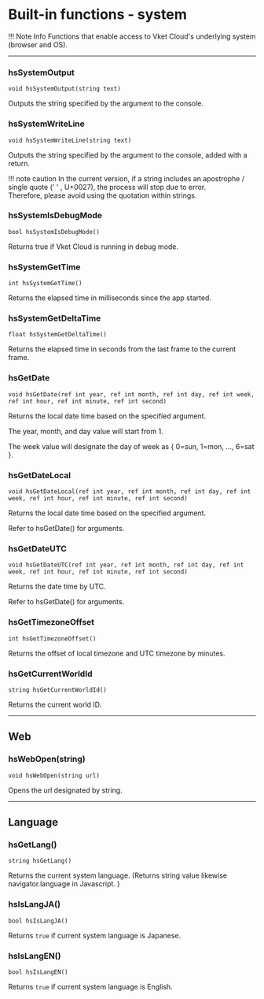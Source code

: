 
# Built-in functions - system

!!! Note Info
    Functions that enable access to Vket Cloud's underlying system (browser and OS).

***

### hsSystemOutput
`void hsSystemOutput(string text)`

Outputs the string specified by the argument to the console.

### hsSystemWriteLine
`void hsSystemWriteLine(string text)`

Outputs the string specified by the argument to the console, added with a return.

!!! note caution
    In the current version, if a string includes an apostrophe / single quote (' ' , U+0027), the process will stop due to error.<br>
    Therefore, please avoid using the quotation within strings.

### hsSystemIsDebugMode
`bool hsSystemIsDebugMode()`

Returns true if Vket Cloud is running in debug mode.

### hsSystemGetTime
`int hsSystemGetTime()`

Returns the elapsed time in milliseconds since the app started.

### hsSystemGetDeltaTime
`float hsSystemGetDeltaTime()`

Returns the elapsed time in seconds from the last frame to the current frame.

### hsGetDate
`void hsGetDate(ref int year, ref int month, ref int day, ref int week, ref int hour, ref int minute, ref int second)`

Returns the local date time based on the specified argument.

The year, month, and day value will start from 1.

The week value will designate the day of week as { 0=sun, 1=mon, ..., 6=sat }.

### hsGetDateLocal
`void hsGetDateLocal(ref int year, ref int month, ref int day, ref int week, ref int hour, ref int minute, ref int second)`

Returns the local date time based on the specified argument.

Refer to hsGetDate() for arguments.


### hsGetDateUTC
`void hsGetDateUTC(ref int year, ref int month, ref int day, ref int week, ref int hour, ref int minute, ref int second)`

Returns the date time by UTC.

Refer to hsGetDate() for arguments.

### hsGetTimezoneOffset
`int hsGetTimezoneOffset()`

Returns the offset of local timezone and UTC timezone by minutes.

### hsGetCurrentWorldId
`string hsGetCurrentWorldId()`

Returns the current world ID.


***


## Web
### hsWebOpen(string)
`void hsWebOpen(string url)`

Opens the url designated by string.

***

## Language

### hsGetLang()
`string hsGetLang()`

Returns the current system language. (Returns string value likewise navigator.language in Javascript. )

### hsIsLangJA()
`bool hsIsLangJA()`

Returns `true` if current system language is Japanese.

### hsIsLangEN()
`bool hsIsLangEN()`

Returns `true` if current system language is English.